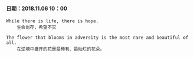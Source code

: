 #### 日期：2018.11.06 10：00
~~~
While there is life, there is hope.
	生命尚存，希望不灭
~~~
~~~
The flower that blooms in adversity is the most rare and beautiful of all.
	在逆境中盛开的花是最稀有、最灿烂的花朵。
~~~